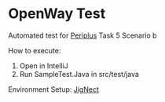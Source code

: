 # OpenWay Test

Automated test for [Periplus](https://www.periplus.com/) Task 5 Scenario b

How to execute:
1. Open in IntelliJ
2. Run SampleTest.Java in src/test/java

Environment Setup: [JigNect](https://jignect.tech/test-automation-a-beginners-guide-to-selenium-with-java-and-testng/)